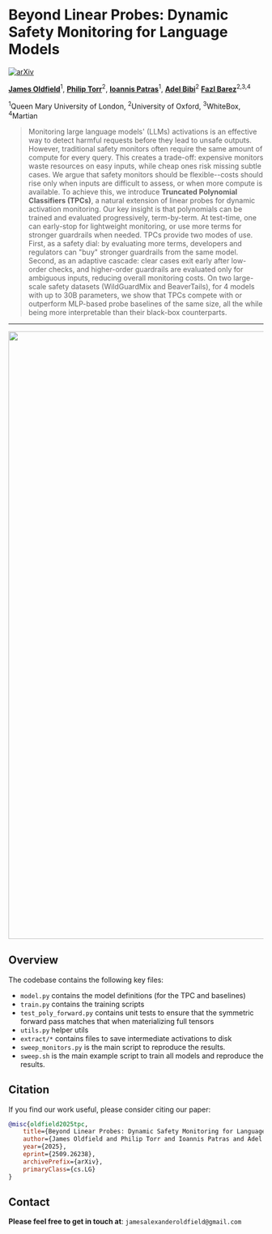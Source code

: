 # Beyond Linear Probes: Dynamic Safety Monitoring for Language Models


[![arXiv](https://img.shields.io/badge/arXiv-2509.26238-red)](https://arxiv.org/abs/2509.26238)

[**James Oldfield**](https://james-oldfield.github.io/)<sup>1</sup>, [**Philip Torr**](https://torrvision.com/)<sup>2</sup>, [**Ioannis Patras**](https://www.eecs.qmul.ac.uk/~ioannisp/)<sup>1</sup>, [**Adel Bibi**](https://www.adelbibi.com/)<sup>2</sup>
[**Fazl Barez**](https://fbarez.github.io/)<sup>2,3,4</sup>


<sup>1</sup>Queen Mary University of London, <sup>2</sup>University of Oxford, <sup>3</sup>WhiteBox, <sup>4</sup>Martian

> Monitoring large language models' (LLMs) activations is an effective way to detect harmful requests before they lead to unsafe outputs. However, traditional safety monitors often require the same amount of compute for every query. This creates a trade-off: expensive monitors waste resources on easy inputs, while cheap ones risk missing subtle cases. We argue that safety monitors should be flexible--costs should rise only when inputs are difficult to assess, or when more compute is available. To achieve this, we introduce **Truncated Polynomial Classifiers (TPCs)**, a natural extension of linear probes for dynamic activation monitoring. Our key insight is that polynomials can be trained and evaluated progressively, term-by-term. At test-time, one can early-stop for lightweight monitoring, or use more terms for stronger guardrails when needed. TPCs provide two modes of use. First, as a safety dial: by evaluating more terms, developers and regulators can "buy" stronger guardrails from the same model. Second, as an adaptive cascade: clear cases exit early after low-order checks, and higher-order guardrails are evaluated only for ambiguous inputs, reducing overall monitoring costs. On two large-scale safety datasets (WildGuardMix and BeaverTails), for 4 models with up to 30B parameters, we show that TPCs compete with or outperform MLP-based probe baselines of the same size, all the while being more interpretable than their black-box counterparts.


---

<img src="./figures/main.gif" width="1200px" height="auto">

## Overview

The codebase contains the following key files:

* `model.py` contains the model definitions (for the TPC and baselines)
* `train.py` contains the training scripts
* `test_poly_forward.py` contains unit tests to ensure that the symmetric forward pass matches that when materializing full tensors
* `utils.py` helper utils
* `extract/*` contains files to save intermediate activations to disk
* `sweep_monitors.py` is the main script to reproduce the results.
* `sweep.sh` is the main example script to train all models and reproduce the results.


## Citation

If you find our work useful, please consider citing our paper:

```bibtex
@misc{oldfield2025tpc,
    title={Beyond Linear Probes: Dynamic Safety Monitoring for Language Models},
    author={James Oldfield and Philip Torr and Ioannis Patras and Adel Bibi and Fazl Barez},
    year={2025},
    eprint={2509.26238},
    archivePrefix={arXiv},
    primaryClass={cs.LG}
}
```

## Contact

**Please feel free to get in touch at**: `jamesalexanderoldfield@gmail.com`